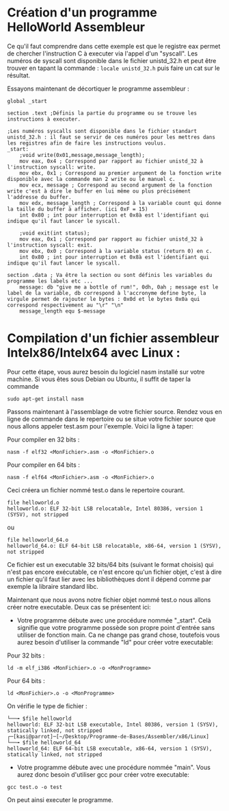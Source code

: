 # Création d'un programme HelloWorld Assembleur

Ce qu'il faut comprendre dans cette exemple est que le registre eax permet de chercher l'instruction C à executer via l'appel d'un "syscall".
Les numéros de syscall sont disponible dans le fichier unistd_32.h
et peut être trouver en tapant la commande :
`locale unistd_32.h` puis faire un cat sur le résultat.

Essayons maintenant de décortiquer le programme assembleur :

```
global _start

section .text ;Définis la partie du programme ou se trouve les instructions à executer.

;Les numéros syscalls sont disponible dans le fichier standart unistd_32.h : il faut se servir de ces numéros pour les mettres dans les registres afin de faire les instructions voulus.
_start:
    ;void write(0x01,message,message_length);
    mov eax, 0x4 ; Correspond par rapport au fichier unistd_32 à l'instruction syscall: write.
    mov ebx, 0x1 ; Correspond au premier argument de la fonction write disponible avec la commande man 2 write ou le manuel c.
    mov ecx, message ; Correspond au second argument de la fonction write c'est à dire le buffer en lui même ou plus précisément l'addresse du buffer.
    mov edx, message_length ; Correspond à la variable count qui donne la taille du buffer à afficher. (ici 0xF = 15) 
    int 0x80 ; int pour interruption et 0x8à est l'identifiant qui indique qu'il faut lancer le syscall.

    ;void exit(int status);
    mov eax, 0x1 ; Correspond par rapport au fichier unistd_32 à l'instruction syscall: exit.
    mov ebx, 0x0 ; Correspond à la variable status (return 0) en c.
    int 0x80 ; int pour interruption et 0x8à est l'identifiant qui indique qu'il faut lancer le syscall.

section .data ; Va être la section ou sont définis les variables du programme les labels etc ...
    message: db "give me a bottle of rum!", 0dh, 0ah ; message est le label de la variable, db correspond à l'accronyme define byte, la virgule permet de rajouter le bytes : 0x0d et le bytes 0x0a qui correspond respectivement au "\r" "\n"
    message_length equ $-message
```

# Compilation d'un fichier assembleur Intelx86/Intelx64 avec Linux :

Pour cette étape, vous aurez besoin du logiciel nasm installé sur votre machine. Si vous êtes sous Debian ou Ubuntu, il suffit de taper la commande
```
sudo apt-get install nasm
```

Passons maintenant à l'assemblage de votre fichier source.
Rendez vous en ligne de commande dans le repertoire ou se situe votre fichier source que nous allons appeler test.asm pour l'exemple. Voici la ligne à taper:

Pour compiler en 32 bits :

```
nasm -f elf32 <MonFichier>.asm -o <MonFichier>.o
```
Pour compiler en 64 bits :
```
nasm -f elf64 <MonFichier>.asm -o <MonFichier>.o
```

Ceci créera un fichier nommé test.o dans le repertoire courant. 
```
file helloworld.o
helloworld.o: ELF 32-bit LSB relocatable, Intel 80386, version 1 (SYSV), not stripped
```
ou
```
file helloworld_64.o 
helloworld_64.o: ELF 64-bit LSB relocatable, x86-64, version 1 (SYSV), not stripped
```

Ce fichier est un executable 32 bits/64 bits (suivant le format choisis) qui n'est pas encore exécutable, ce n'est encore qu'un fichier objet, c'est à dire un fichier qu'il faut lier avec les bibliothèques dont il dépend comme par exemple la libraire standard libc.

Maintenant que nous avons notre fichier objet nommé test.o nous allons créer notre executable.
Deux cas se présentent ici:
- Votre programme débute avec une procédure nommée "_start". Celà signifie que votre programme possède son propre point d'entrée sans utiliser de fonction main. Ca ne change pas grand chose, toutefois vous aurez besoin d'utiliser la commande "ld" pour créer votre executable:

Pour 32 bits :
```
ld -m elf_i386 <MonFichier>.o -o <MonProgramme>
```
Pour 64 bits :
```
ld <MonFichier>.o -o <MonProgramme>
```

On vérifie le type de fichier :
```
└──╼ $file helloworld
helloworld: ELF 32-bit LSB executable, Intel 80386, version 1 (SYSV), statically linked, not stripped
┌─[kasi@parrot]─[~/Desktop/Programme-de-Bases/Assembler/x86/Linux]
└──╼ $file helloworld_64
helloworld_64: ELF 64-bit LSB executable, x86-64, version 1 (SYSV), statically linked, not stripped
```

- Votre programme débute avec une procédure nommée "main". Vous aurez donc besoin d'utiliser gcc pour créer votre executable:
```
gcc test.o -o test
```


On peut ainsi executer le programme.
